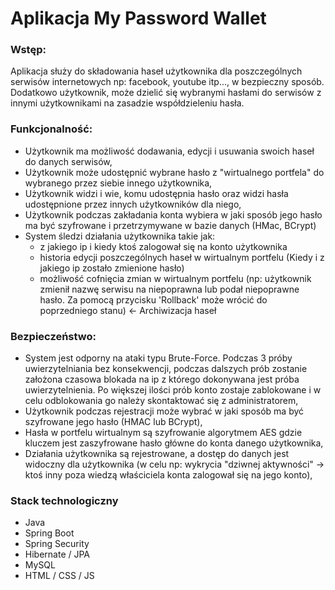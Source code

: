 # Aplikacja My Password Wallet

### Wstęp:

Aplikacja służy do składowania haseł użytkownika dla poszczególnych serwisów internetowych np: facebook, youtube itp..., w bezpieczny sposób. 
Dodatkowo użytkownik, może dzielić się wybranymi hasłami do serwisów z innymi użytkownikami na zasadzie współdzieleniu hasła. 

### Funkcjonalność:

- Użytkownik ma możliwość dodawania, edycji i usuwania swoich haseł do danych serwisów,
- Użytkownik może udostępnić wybrane hasło z "wirtualnego portfela" do wybranego przez siebie innego użytkownika,
- Użytkownik widzi i wie, komu udostępnia hasło oraz widzi hasła udostępnione przez innych użytkowników dla niego,
- Użytkownik podczas zakładania konta wybiera w jaki sposób jego hasło ma być szyfrowane i przetrzymywane w bazie danych (HMac, BCrypt)
- System śledzi działania użytkownika takie jak:
  - z jakiego ip i kiedy ktoś zalogował się na konto użytkownika
  - historia edycji poszczególnych haseł w wirtualnym portfelu (Kiedy i z jakiego ip zostało zmienione hasło)
  - możliwość cofnięcia zmian w wirtualnym portfelu (np: użytkownik zmienił nazwę serwisu na niepoprawna lub podał niepoprawne hasło. Za pomocą przycisku 'Rollback' może wrócić do poprzedniego stanu) <- Archiwizacja haseł

### Bezpieczeństwo: 

- System jest odporny na ataki typu Brute-Force. Podczas 3 próby uwierzytelniania bez konsekwencji, podczas dalszych prób zostanie założona czasowa blokada na ip z którego dokonywana jest próba uwierzytelnienia. Po większej ilości prób konto zostaje zablokowane i w celu odblokowania go należy skontaktować się z administratorem,
- Użytkownik podczas rejestracji może wybrać w jaki sposób ma być szyfrowane jego hasło (HMAC lub BCrypt),
- Hasła w portfelu wirtualnym są szyfrowanie algorytmem AES gdzie kluczem jest zaszyfrowane hasło główne do konta danego użytkownika,
- Działania użytkownika są rejestrowane, a dostęp do danych jest widoczny dla użytkownika (w celu np: wykrycia "dziwnej aktywności" -> ktoś inny poza wiedzą właściciela konta zalogował się na jego konto),

### Stack technologiczny
- Java
- Spring Boot
- Spring Security
- Hibernate / JPA
- MySQL
- HTML / CSS / JS
